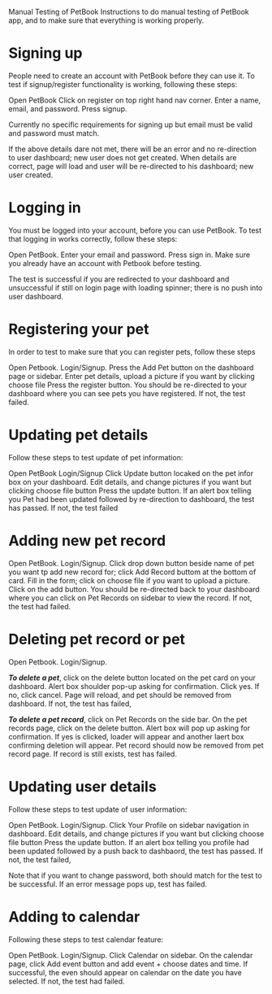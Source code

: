 Manual Testing of PetBook
Instructions to do manual testing of PetBook app, and to make sure that everything is working properly.

# Signing up 
People need to create an account with PetBook before they can use it. To test if signup/register functionality is working, following these steps:


Open PetBook
Click on register on top right hand nav corner.
Enter a name, email, and password.
Press signup.

Currently no specific requirements for signing up but email must be valid and password must match.

If the above details dare not met, there will be an error and no re-direction to user dashboard; new user does not get created.
When details are correct, page will load and user will be re-directed to his dashboard; new user created.


# Logging in
You must be logged into your account, before you can use PetBook. To test that logging in works correctly, follow these steps:

Open PetBook.
Enter your email and password.
Press sign in.
Make sure you already have an account with Petbook before testing.

The test is successful if you are redirected to your dashboard and unsuccessful if still on login page with loading spinner; there is no push into user dashboard.


# Registering your pet 
In order to test to make sure that you can register pets, follow these steps

Open Petbook.
Login/Signup.
Press the Add Pet button on the dashboard page or sidebar.
Enter pet details, upload a picture if you want by clicking choose file
Press the register button.
You should be re-directed to your dashboard where you can see pets you have registered. If not, the test failed.

# Updating pet details
Follow these steps to test update of pet information:

Open PetBook
Login/Signup
Click Update button locaked on the pet infor box on your dashboard.
Edit details, and change pictures if you want but clicking choose file button
Press the update button.
If an alert box telling you Pet had been updated followed by re-direction to dashboard, the test has passed. If not, the test failed


# Adding new pet record
Open PetBook.
Login/Signup.
Click drop down button beside name of pet you want tp add new record for; click Add Record buttom at the bottom of card.
Fill in the form; click on choose file if you want to upload a picture.
Click on the add button.
You should be re-directed back to your dashboard where you can click on Pet Records on sidebar to view the record. If not, the test had failed.

# Deleting pet record or pet

Open Petbook.
Login/Signup.

***To delete a pet***, click on the delete button located on the pet card on your dashboard.
Alert box shoulder pop-up asking for confirmation.
Click yes. If no, click cancel.
Page will reload, and pet should be removed from dashboard. If not, the test has failed,


***To delete a pet record***, click on Pet Records on the side bar.
On the pet records page, click on the delete button.
Alert box will pop up asking for confirmation. If yes is clicked, loader will appear and another laert box confirming deletion will appear.
Pet record should now be removed from pet record page. If record is still exists, test has failed.

# Updating user details
Follow these steps to test update of user information:

Open PetBook.
Login/Signup.
Click Your Profile on sidebar navigation in dashboard.
Edit details, and change pictures if you want but clicking choose file button
Press the update button.
If an alert box telling you profile had been updated followed by a push back to dashbaord, the test has passed. If not, the test failed,

Note that if you want to change password, both should match for the test to be successful. If an error message pops up, test has failed.

# Adding to calendar
Following these steps to test calendar feature:

Open PetBook.
Login/Signup.
Click Calendar on sidebar.
On the calendar page, click Add event button and add event + choose dates and time.
If successful, the even should appear on calendar on the date you have selected. If not, the test had failed.






